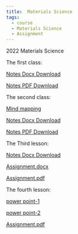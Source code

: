 ```yaml
---
title:  Materials Science
tags:
  - course
  - Materials Science
  - Assignment
---
```


2022 Materials Science

<!--more-->
The first class: 

[Notes Docx Download](mcs/mc1.docx)

[Notes PDF Download](mcs/mc1.pdf)

The second class: 

[Mind mapping](mcs/mc2.png)

[Notes Docx Download](mcs/mc2.docx)

[Notes PDF Download](mcs/mc2.pdf)

The Third lesson:

[Notes Docx Download](mcs/mc3.docx)

[Assignment.docx](mcs/mcas3.docx)

[Assignment.pdf](mcs/mcas3.pdf)

The fourth lesson:

[power point-1](mcs/class4.pdf)

[power point-2](mcs/class5.pdf)

[Assignment.pdf](mcs/mcas4.pdf)